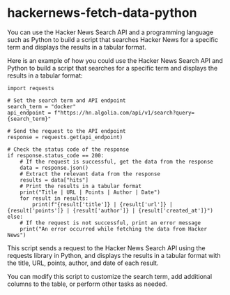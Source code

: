 # hackernews-fetch-data-python

You can use the Hacker News Search API and a programming language such as Python to build a script that searches Hacker News for a specific term and displays the results in a tabular format.

Here is an example of how you could use the Hacker News Search API and Python to build a script that searches for a specific term and displays the results in a tabular format:

```
import requests

# Set the search term and API endpoint
search_term = "docker"
api_endpoint = f"https://hn.algolia.com/api/v1/search?query={search_term}"

# Send the request to the API endpoint
response = requests.get(api_endpoint)

# Check the status code of the response
if response.status_code == 200:
    # If the request is successful, get the data from the response
    data = response.json()
    # Extract the relevant data from the response
    results = data["hits"]
    # Print the results in a tabular format
    print("Title | URL | Points | Author | Date")
    for result in results:
        print(f"{result['title']} | {result['url']} | {result['points']} | {result['author']} | {result['created_at']}")
else:
    # If the request is not successful, print an error message
    print("An error occurred while fetching the data from Hacker News")
```

This script sends a request to the Hacker News Search API using the requests library in Python, and displays the results in a tabular format with the title, URL, points, author, and date of each result.

You can modify this script to customize the search term, add additional columns to the table, or perform other tasks as needed.
